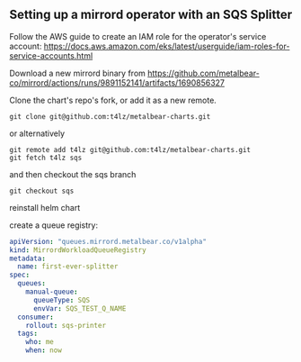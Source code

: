 ## Setting up a mirrord operator with an SQS Splitter


Follow the AWS guide to create an IAM role for the operator's service account:
https://docs.aws.amazon.com/eks/latest/userguide/iam-roles-for-service-accounts.html

Download a new mirrord binary from 
https://github.com/metalbear-co/mirrord/actions/runs/9891152141/artifacts/1690856327


Clone the chart's repo's fork, or add it as a new remote.
```
git clone git@github.com:t4lz/metalbear-charts.git
```
or alternatively
```
git remote add t4lz git@github.com:t4lz/metalbear-charts.git
git fetch t4lz sqs
```

and then checkout the sqs branch
```
git checkout sqs
```


reinstall helm chart

create a queue registry:

```yaml
apiVersion: "queues.mirrord.metalbear.co/v1alpha"
kind: MirrordWorkloadQueueRegistry
metadata:
  name: first-ever-splitter
spec:
  queues:
    manual-queue:
      queueType: SQS
      envVar: SQS_TEST_Q_NAME
  consumer: 
    rollout: sqs-printer
  tags:
    who: me
    when: now
```
